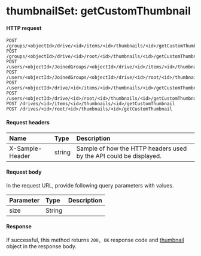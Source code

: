 # thumbnailSet: getCustomThumbnail


#### HTTP request
<!-- { "blockType": "ignored" } -->
```http
POST /groups/<objectId>/drive/<id>/items/<id>/thumbnails/<id>/getCustomThumbnail
POST /groups/<objectId>/drive/<id>/root/<id>/thumbnails/<id>/getCustomThumbnail
POST /users/<objectId>/JoinedGroups/<objectId>/drive/<id>/items/<id>/thumbnails/<id>/getCustomThumbnail
POST /users/<objectId>/JoinedGroups/<objectId>/drive/<id>/root/<id>/thumbnails/<id>/getCustomThumbnail
POST /users/<objectId>/drive/<id>/items/<id>/thumbnails/<id>/getCustomThumbnail
POST /users/<objectId>/drive/<id>/root/<id>/thumbnails/<id>/getCustomThumbnail
POST /drives/<id>/items/<id>/thumbnails/<id>/getCustomThumbnail
POST /drives/<id>/root/<id>/thumbnails/<id>/getCustomThumbnail
```
#### Request headers
| Name       | Type | Description|
|:---------------|:--------|:----------|
| X-Sample-Header  | string  | Sample of how the HTTP headers used by the API could be displayed.|

#### Request body
In the request URL, provide following query parameters with values.

| Parameter	   | Type	|Description|
|:---------------|:--------|:----------|
|size|String||

#### Response
If successful, this method returns `200, OK` response code and [thumbnail](../resources/thumbnail.md) object in the response body.
